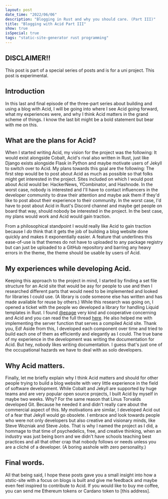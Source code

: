 ```yaml
---
layout: post
date_time: "2022/06/06"
description: "Blogging in Rust and why you should care. (Part III)"
title: "Blogging with Acid Part III"
show: true
isSpecial: true
tags: "static-site-generator rust programming"
---
```


## DISCLAIMER!!

This post is part of a special series of posts and is for a uni project. This post is experimental.

## Introduction

In this last and final episode of the three-part series about building and using a blog with Acid, I will be going into where I see Acid going forward, what my experiences were, and why I think Acid matters in the grand scheme of things. I know the last bit might be a bold statement but bear with me on this.

## What are the plans for Acid?

When I started writing Acid, my vision for the project was the following: It would exist alongside Cobalt, Acid's rival also written in Rust, just like Django exists alongside Flask in Python and maybe motivate users of Jekyll to switch over to Acid. My plans towards this goal are the following: The first step would be to post about Acid as much as possible so that folks might get interested in the project. Sites included on which I would post about Acid would be: HackerNews, YCombinator, and Hashnode. In the worst case, nobody is interested and I'll have to contact influencers in the developer community to draw their attention and maybe ask them if they'd like to post about their experience to their community. In the worst case, I'd have to post about Acid in Rust's Discord channel and maybe get people on board that way, should nobody be interested in the project. In the best case, my plans would work and Acid would gain traction.

From a philosophical standpoint I would really like Acid to gain traction because I *do* think that it gets the job of building a blog website done quickly and makes it exponentially easier. A feature that underlines this ease-of-use is that themes do not have to uploaded to any package registry but can just be uploaded to a GitHub repository and barring any heavy errors in the theme, the theme should be usable by users of Acid.

## My experiences while developing Acid.

Keeping this approach to the project in mind, I started by finding a set file structure for an Acid site that would be asy for people to use and then I researched different parts that would need to be implemented and looked for libraries I could use. (A library is code someone else has written and has made available for reuse by others.) While this research was going on, I opened a ticket with the people wo developed a library for handling Liquid templates in Rust. I found [@epage](https://github.com/epage) very kind and cooperative concerning and Acid and you can read the full thread [here](https://github.com/cobalt-org/liquid-rust/issues/456). He also helped me with implementing the server function that serves a compiled Acid site. Thank you, Ed! Aside from this, I developed each component over time and tried to build each one of them as efficiently and elegantly as I could. The true bane of my experience in the development was writing the documentation for Acid. But hey, nobody likes writing documentation. I guess that's just one of the occupational hazards we have to deal with as solo developers.

## Why Acid matters.

Finally, let me briefly explain why I think Acid matters and should for other people trying to build a blog website with very little experience in the field of software development. While Cobalt and Jekyll are supported by huge teams and are very popular open source projects, I built Acid by myself in maybe two weeks. Why? For the same reason that Linus Torvalds developed Git. Because he needed it and didn't really care about the commercial aspect of this. My motivations are similar, I developed Acid out of a fear that Jekyll would go obsolete. I embrace and look towards people who were not only developers but also creative and visionary minds, like Steve Wozniak and Steve Jobs. That is why I named the project as I did, a hommage to that time of psychedelics, free, and creative thinking, when an industry was just being born and we didn't have schools teaching best practices and all that other crap that nobody follows or needs unless you are a cliché of a developer. (A boring asshole with zero personality.)

## Final words.

All that being said, I hope these posts gave you a small insight into how a ststic-site with a focus on blogs is built and give me feedback and maybe even feel inspired to contribute to Acid. If you would like to buy me coffee, you can send me Ethereum tokens or Cardano token to [this address].
